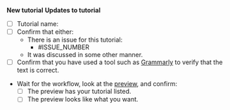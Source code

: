 <!-- Edit this file with the relevant information -->

<!-- Choose one: -->
**New tutorial**
**Updates to tutorial**

- [ ] Tutorial name:
- [ ] Confirm that either:
  - There is an issue for this tutorial:
    - #ISSUE_NUMBER
  - It was discussed in some other manner.
- [ ] Confirm that you have used a tool such as [Grammarly] to verify that the text is correct.
- Wait for the workflow, look at the [preview], and confirm:
  - [ ] The preview has your tutorial listed.
  - [ ] The preview looks like what you want.

[preview]: https://jso.dev/JSOTutorials.jl/
[Grammarly]: https://www.grammarly.com
